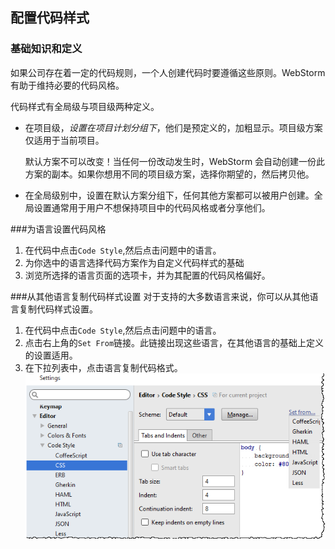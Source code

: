 ## 配置代码样式

### 基础知识和定义
如果公司存在着一定的代码规则，一个人创建代码时要遵循这些原则。WebStorm有助于维持必要的代码风格。

代码样式有全局级与项目级两种定义。
* 在项目级，*设置在项目计划分组下*，他们是预定义的，加粗显示。项目级方案仅适用于当前项目。

	默认方案不可以改变！当任何一份改动发生时，WebStorm 会自动创建一份此方案的副本。如果你想用不同的项目级方案，选择你期望的，然后拷贝他。
* 在全局级别中，设置在默认方案分组下，任何其他方案都可以被用户创建。全局设置通常用于用户不想保持项目中的代码风格或者分享他们。

###为语言设置代码风格
1. 在代码中点击`Code Style`,然后点击问题中的语言。
2. 为你选中的语言选择代码方案作为自定义代码样式的基础
3. 浏览所选择的语言页面的选项卡，并为其配置的代码风格偏好。

###从其他语言复制代码样式设置
对于支持的大多数语言来说，你可以从其他语言复制代码样式设置。
1. 在代码中点击`Code Style`,然后点击问题中的语言。
2. 点击右上角的`Set From`链接。此链接出现这些语言，在其他语言的基础上定义的设置适用。
3. 在下拉列表中，点击语言复制代码格式。
![](image/screenshot_1475573642412.png)
